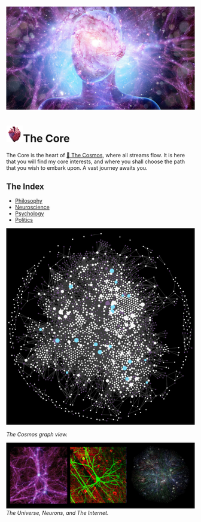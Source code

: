 ![51C7FE2C-5A6A-4864-A804-BB89ED471998.jpeg](../%E2%9A%99%EF%B8%8F%20Tools/%F0%9F%93%B8%20Images/51C7FE2C-5A6A-4864-A804-BB89ED471998.jpeg)

# ![45](../9EBFDD46-5673-451A-B844-5C6F0051144A.gif)The Core

The Core is the heart of [🔮 The Cosmos](The%20Cosmos.md), where all streams flow. It is here that you will find my core interests, and where you shall choose the path that you wish to embark upon. A vast journey awaits you.

## The Index

* [Philosophy](../Philosophy.md)
* [Neuroscience](../Neuroscience.md)
* [Psychology](../Psychology.md)
* [Politics](../Politics.md)

![210](../%E2%9A%99%EF%B8%8F%20Tools/%F0%9F%93%B8%20Images/7EED3BDF-B40F-4F42-B546-21F2E3FA13CB.png)

*The Cosmos graph view.*

![\|450](../%E2%9A%99%EF%B8%8F%20Tools/%F0%9F%93%B8%20Images/E7F6122B-8ACA-411F-AEC5-7AE2EA4FF272.png)
*The Universe, Neurons, and The Internet.*
